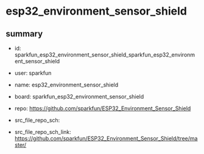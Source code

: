 # esp32_environment_sensor_shield
 
## summary 
* id: sparkfun_esp32_environment_sensor_shield_sparkfun_esp32_environment_sensor_shield
* user: sparkfun
* name: esp32_environment_sensor_shield
* board: sparkfun_esp32_environment_sensor_shield
* repo: https://github.com/sparkfun/ESP32_Environment_Sensor_Shield



* src_file_repo_sch: 
* src_file_repo_sch_link: https://github.com/sparkfun/ESP32_Environment_Sensor_Shield/tree/master/





